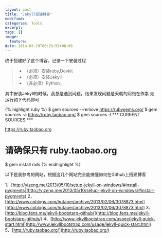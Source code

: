```yaml
---
layout: post
title: "Jekyll搭建博客"
modified:
categories: Tools
excerpt:
tags: []
image:
  feature:
date: 2014-08-29T00:23:53+08:00
---
```



终于搭建好了这个博客，记录一下安装过程

> * （必须）安装ruby,Devkit
> * （必须）安装Jekyll
> * （非必须）Python，


其中安装Jekyll的时候，我总是遇到问题，结果发现问题是天朝的网络在作祟
先运行如下代码即可

{% highlight ruby %}
$ gem sources --remove https://rubygems.org/
$ gem sources -a https://ruby.taobao.org/
$ gem sources -l
*** CURRENT SOURCES ***

https://ruby.taobao.org
# 请确保只有 ruby.taobao.org
$ gem install rails
{% endhighlight %}



以下是我参考的网站，根据这几个网站完全能搞懂如何在Github上搭建博客


1、[http://yizeng.me/2013/05/10/setup-jekyll-on-windows/#install-pygments](http://yizeng.me/2013/05/10/setup-jekyll-on-windows/#install-pygments)
2、[http://www.cnblogs.com/hutaoer/archive/2013/02/06/3078873.html](http://www.cnblogs.com/hutaoer/archive/2013/02/06/3078873.html)
3、[http://blog.fens.me/jekyll-bootstarp-github/](http://blog.fens.me/jekyll-bootstarp-github/)
4、[http://www.jekyllbootstrap.com/usage/jekyll-quick-start.html](http://www.jekyllbootstrap.com/usage/jekyll-quick-start.html)
5、[http://ruby.taobao.org/](http://ruby.taobao.org/)

